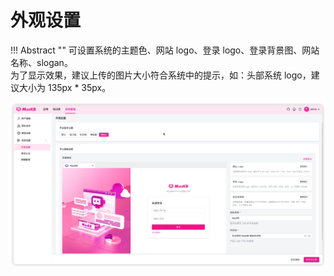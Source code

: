 
# 外观设置
!!! Abstract "" 
    可设置系统的主题色、网站 logo、登录 logo、登录背景图、网站名称、slogan。      
    为了显示效果，建议上传的图片大小符合系统中的提示，如：头部系统 logo，建议大小为 135px * 35px。

![主题设置](../../img/system/theme.jpg)